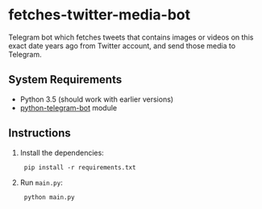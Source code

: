 # fetches-twitter-media-bot

Telegram bot which fetches tweets that contains images or videos on this exact date years ago from Twitter account, and send those media to Telegram.

## System Requirements

- Python 3.5 (should work with earlier versions)
- [python-telegram-bot](https://github.com/leandrotoledo/python-telegram-bot) module

## Instructions

1. Install the dependencies:

        pip install -r requirements.txt

2. Run `main.py`:

        python main.py

